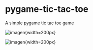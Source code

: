 # pygame-tic-tac-toe
A simple pygame tic tac toe game

![imagen](https://github.com/oscar-gom/pygame-tic-tac-toe/assets/70782671/168ac2fb-c97b-40a9-99b2-fefab21ff4fb){width=200px}

![imagen](https://github.com/oscar-gom/pygame-tic-tac-toe/assets/70782671/05be39bd-06fb-4ac2-b567-e8a287798e67){width=200px}

